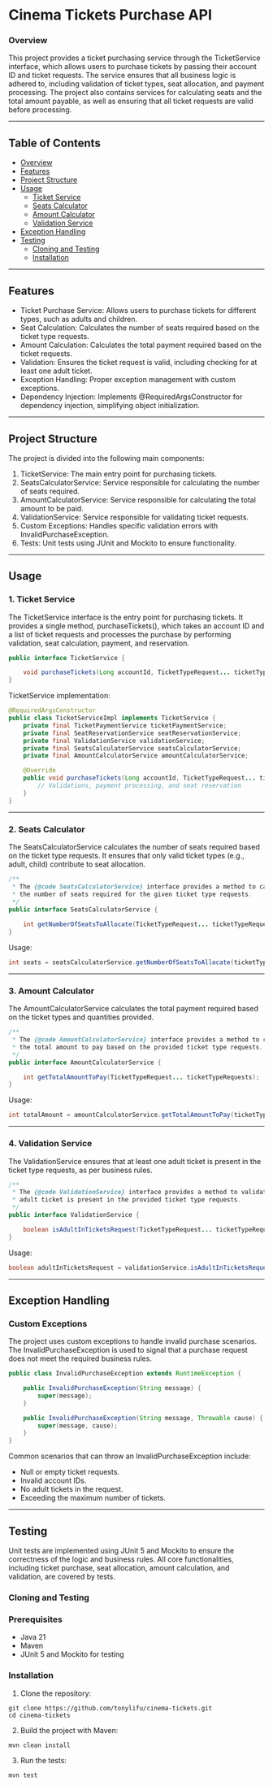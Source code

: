 # Cinema Tickets Purchase API
### Overview
This project provides a ticket purchasing service through the TicketService interface, which allows users to purchase tickets by passing their account ID and ticket requests. The service ensures that all business logic is adhered to, including validation of ticket types, seat allocation, and payment processing. The project also contains services for calculating seats and the total amount payable, as well as ensuring that all ticket requests are valid before processing.

---

## Table of Contents
* [Overview](#overview)
* [Features](#features)
* [Project Structure](#project-structure)
* [Usage](#usage)
  * [Ticket Service](#1-ticket-service)
  * [Seats Calculator](#2-seats-calculator)
  * [Amount Calculator](#3-amount-calculator)
  * [Validation Service](#4-validation-service)
* [Exception Handling](#exception-handling)
* [Testing](#testing)
  * [Cloning and Testing](#cloning-and-testing)
  * [Installation](#installation)

---

## Features
* Ticket Purchase Service: Allows users to purchase tickets for different types, such as adults and children.
* Seat Calculation: Calculates the number of seats required based on the ticket type requests.
* Amount Calculation: Calculates the total payment required based on the ticket requests.
* Validation: Ensures the ticket request is valid, including checking for at least one adult ticket.
* Exception Handling: Proper exception management with custom exceptions.
* Dependency Injection: Implements @RequiredArgsConstructor for dependency injection, simplifying object initialization.

---

## Project Structure
The project is divided into the following main components:
1. TicketService: The main entry point for purchasing tickets.
2. SeatsCalculatorService: Service responsible for calculating the number of seats required.
3. AmountCalculatorService: Service responsible for calculating the total amount to be paid.
4. ValidationService: Service responsible for validating ticket requests.
5. Custom Exceptions: Handles specific validation errors with InvalidPurchaseException.
6. Tests: Unit tests using JUnit and Mockito to ensure functionality.

---
## Usage
### 1. Ticket Service
The TicketService interface is the entry point for purchasing tickets. It provides a single method, purchaseTickets(), which takes an account ID and a list of ticket requests and processes the purchase by performing validation, seat calculation, payment, and reservation.
```java
public interface TicketService {

    void purchaseTickets(Long accountId, TicketTypeRequest... ticketTypeRequests) throws InvalidPurchaseException;
}

```
TicketService implementation:
```java
@RequiredArgsConstructor
public class TicketServiceImpl implements TicketService {
    private final TicketPaymentService ticketPaymentService;
    private final SeatReservationService seatReservationService;
    private final ValidationService validationService;
    private final SeatsCalculatorService seatsCalculatorService;
    private final AmountCalculatorService amountCalculatorService;

    @Override
    public void purchaseTickets(Long accountId, TicketTypeRequest... ticketTypeRequests) throws InvalidPurchaseException {
        // Validations, payment processing, and seat reservation
    }
}

```
---

### 2. Seats Calculator
The SeatsCalculatorService calculates the number of seats required based on the ticket type requests. It ensures that only valid ticket types (e.g., adult, child) contribute to seat allocation.
```java
/**
 * The {@code SeatsCalculatorService} interface provides a method to calculate
 * the number of seats required for the given ticket type requests.
 */
public interface SeatsCalculatorService {
    
    int getNumberOfSeatsToAllocate(TicketTypeRequest... ticketTypeRequests);
}

```
Usage:
```java
int seats = seatsCalculatorService.getNumberOfSeatsToAllocate(ticketTypeRequests);

```
---

### 3. Amount Calculator
The AmountCalculatorService calculates the total payment required based on the ticket types and quantities provided.
```java
/**
 * The {@code AmountCalculatorService} interface provides a method to calculate
 * the total amount to pay based on the provided ticket type requests.
 */
public interface AmountCalculatorService {

    int getTotalAmountToPay(TicketTypeRequest... ticketTypeRequests);
}

```
Usage:
```java
int totalAmount = amountCalculatorService.getTotalAmountToPay(ticketTypeRequests);

```
---

### 4. Validation Service
The ValidationService ensures that at least one adult ticket is present in the ticket type requests, as per business rules.
```java
/**
 * The {@code ValidationService} interface provides a method to validate whether an
 * adult ticket is present in the provided ticket type requests.
 */
public interface ValidationService {

    boolean isAdultInTicketsRequest(TicketTypeRequest... ticketTypeRequests);
}

```
Usage:
```java
boolean adultInTicketsRequest = validationService.isAdultInTicketsRequest(ticketTypeRequests);

```
---

## Exception Handling
### Custom Exceptions
The project uses custom exceptions to handle invalid purchase scenarios. The InvalidPurchaseException is used to signal that a purchase request does not meet the required business rules.
```java
public class InvalidPurchaseException extends RuntimeException {

    public InvalidPurchaseException(String message) {
        super(message);
    }

    public InvalidPurchaseException(String message, Throwable cause) {
        super(message, cause);
    }
}

```
Common scenarios that can throw an InvalidPurchaseException include:
* Null or empty ticket requests.
* Invalid account IDs.
* No adult tickets in the request.
* Exceeding the maximum number of tickets.

---

## Testing
Unit tests are implemented using JUnit 5 and Mockito to ensure the correctness of the logic and business rules. All core functionalities, including ticket purchase, seat allocation, amount calculation, and validation, are covered by tests.

### Cloning and Testing
### Prerequisites
* Java 21
* Maven
* JUnit 5 and Mockito for testing
### Installation
1. Clone the repository:
```shell
git clone https://github.com/tonylifu/cinema-tickets.git
cd cinema-tickets
```
2. Build the project with Maven:
```shell
mvn clean install

```
3. Run the tests:
```shell
mvn test

```
